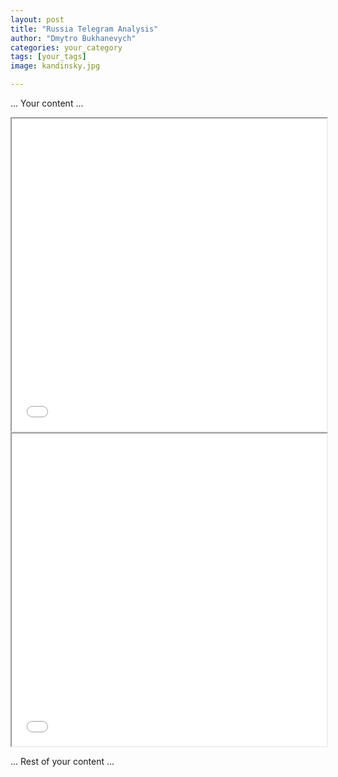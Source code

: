 ```yaml
---
layout: post
title: "Russia Telegram Analysis"
author: "Dmytro Bukhanevych"
categories: your_category
tags: [your_tags]
image: kandinsky.jpg

---
```


... Your content ...

<!-- Embedding Plotly Visualization -->
<!-- Embedding Plotly Visualization -->
<!-- Embedding Plotly Visualization -->
<iframe src="{{ site.baseurl }}/visualizations/fig_topics_time.html" width="100%" height="500"></iframe>

<!-- Embedding the DataFrame table -->
<iframe src="{{ site.baseurl }}/visualizations/dataframe_table.html" width="100%" height="500"></iframe>

... Rest of your content ...

